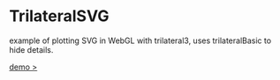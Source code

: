 # TrilateralSVG
example of plotting SVG in WebGL with trilateral3, uses trilateralBasic to hide details.  
  
[demo > ](https://trilateralx.github.io/TrilateralSVG/binWebGL/)
